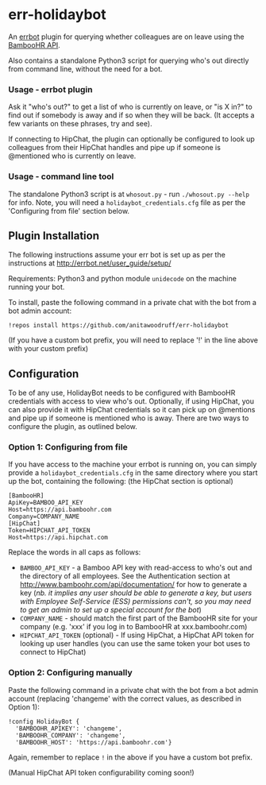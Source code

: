 # err-holidaybot

An [errbot](http://errbot.net/) plugin for querying whether colleagues are on leave using the [BambooHR API](http://www.bamboohr.com/api/documentation/).

Also contains a standalone Python3 script for querying who's out directly from command line, without the need for a bot.

### Usage - errbot plugin

Ask it "who's out?" to get a list of who is currently on leave, or "is X in?" to find out if somebody is away and if so when they will be back. (It accepts a few variants on these phrases, try and see).

If connecting to HipChat, the plugin can optionally be configured to look up colleagues from their HipChat handles and pipe up if someone is @mentioned who is currently on leave.

### Usage - command line tool

The standalone Python3 script is at `whosout.py` - run `./whosout.py --help` for info. Note, you will need a `holidaybot_credentials.cfg` file as per the 'Configuring from file' section below.

## Plugin Installation

The following instructions assume your err bot is set up as per the instructions at http://errbot.net/user_guide/setup/ 

Requirements: Python3 and python module `unidecode` on the machine running your bot.

To install, paste the following command in a private chat with the bot from a bot admin account:

  `!repos install https://github.com/anitawoodruff/err-holidaybot` 
  
(If you have a custom bot prefix, you will need to replace '!' in the line above with your custom prefix)

## Configuration

To be of any  use, HolidayBot needs to be configured with BambooHR credentials with access to view who's out.
Optionally, if using HipChat, you can also provide it with HipChat credentials so it can pick up on @mentions and pipe up if someone is mentioned who is away. There are two ways to configure the plugin, as outlined below.

### Option 1: Configuring from file

If you have access to the machine your errbot is running on, you can simply provide a `holidaybot_credentials.cfg` in the same directory where you start up the bot, containing the following: (the HipChat section is optional)

    [BambooHR]
    ApiKey=BAMBOO_API_KEY
    Host=https://api.bamboohr.com
    Company=COMPANY_NAME
    [HipChat]
    Token=HIPCHAT_API_TOKEN
    Host=https://api.hipchat.com
    
Replace the words in all caps as follows:

- `BAMBOO_API_KEY` - a Bamboo API key with read-access to who's out and the directory of all employees. See the Authentication section at http://www.bamboohr.com/api/documentation/ for how to generate a key (_nb. it implies any user should be able to generate a key, but users with Employee Self-Service (ESS) permissions can't, so you may need to get an admin to set up a special account for the bot_)
- `COMPANY_NAME` - should match the first part of the BambooHR site for your company (e.g. 'xxx' if you log in to BambooHR at xxx.bamboohr.com)
- `HIPCHAT_API_TOKEN` (optional) - If using HipChat, a HipChat API token for looking up user handles (you can use the same token your bot uses to connect to HipChat)
    
### Option 2: Configuring manually

Paste the following command in a private chat with the bot from a bot admin account (replacing 'changeme' with the correct values, as described in Option 1):

    !config HolidayBot {
      'BAMBOOHR_APIKEY': 'changeme',
      'BAMBOOHR_COMPANY': 'changeme',
      'BAMBOOHR_HOST': 'https://api.bamboohr.com'}

Again, remember to replace `!` in the above if you have a custom bot prefix.

(Manual HipChat API token configurability coming soon!)
